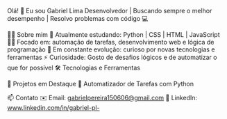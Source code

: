 Olá! 👋 Eu sou Gabriel Lima
Desenvolvedor | Buscando sempre o melhor desempenho | Resolvo problemas com código 💻

👨‍💻 Sobre mim
🔭 Atualmente estudando: Python | CSS | HTML | JavaScript
👨‍💻 Focado em: automação de tarefas, desenvolvimento web e lógica de programação
🎯 Em constante evolução: curioso por novas tecnologias e ferramentas
⚡ Curiosidade: Gosto de desafios lógicos e de automatizar o que for possível
🛠️ Tecnologias e Ferramentas
     

🚀 Projetos em Destaque
🔧 Automatizador de Tarefas com Python

📫 Contato
✉️ Email: gabrielpereira150606@gmail.com
💼 LinkedIn: www.linkedin.com/in/gabriel-pl-
